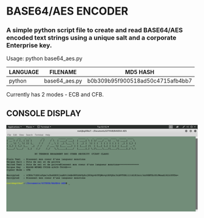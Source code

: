 # BASE64/AES ENCODER
### A simple python script file to create and read BASE64/AES encoded text strings using a unique salt and a corporate Enterprise key.

Usage: python base64_aes.py

| LANGUAGE | FILENAME      | MD5 HASH                         |
|------    |------         | -------                          |
| python   | base64_aes.py | b0b309b95f900518ad50c4715afb4bb7 |

Currently has 2 modes - ECB and CFB.

## CONSOLE DISPLAY
![Screenshot](picture1.png)
